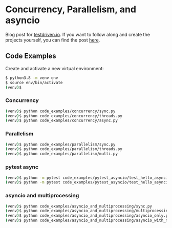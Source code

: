 # Concurrency, Parallelism, and asyncio

Blog post for [testdriven.io](https://testdriven.io/). If you want to follow along and create the projects yourself, you can find the post [here](https://testdriven.io/blog/concurrency-parallelism-asyncio/).


## Code Examples

Create and activate a new virtual environment:

```sh
$ python3.8 -m venv env
$ source env/bin/activate
(venv)$
```

### Concurrency

```sh
(venv)$ python code_examples/concurrency/sync.py
(venv)$ python code_examples/concurrency/threads.py
(venv)$ python code_examples/concurrency/async.py
```

### Parallelism

```sh
(venv)$ python code_examples/parallelism/sync.py
(venv)$ python code_examples/parallelism/threads.py
(venv)$ python code_examples/parallelism/multi.py
```

### pytest async

```sh
(venv)$ python -m pytest code_examples/pytest_asyncio/test_hello_asyncio.py
(venv)$ python -m pytest code_examples/pytest_asyncio/test_hello_asyncio2.py
```

### asyncio and multiprocessing

```sh
(venv)$ python code_examples/asyncio_and_multiprocessing/sync.py
(venv)$ python code_examples/asyncio_and_multiprocessing/multiprocessing_only.py
(venv)$ python code_examples/asyncio_and_multiprocessing/asyncio_only.py
(venv)$ python code_examples/asyncio_and_multiprocessing/asyncio_with_multiprocessing.py
```
